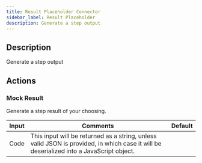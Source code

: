 ```yaml
---
title: Result Placeholder Connector
sidebar_label: Result Placeholder
description: Generate a step output
---
```


## Description

Generate a step output

## Actions

### Mock Result

Generate a step result of your choosing.

| Input | Comments                                                                                                                                | Default |
| ----- | --------------------------------------------------------------------------------------------------------------------------------------- | ------- |
| Code  | This input will be returned as a string, unless valid JSON is provided, in which case it will be deserialized into a JavaScript object. |         |

